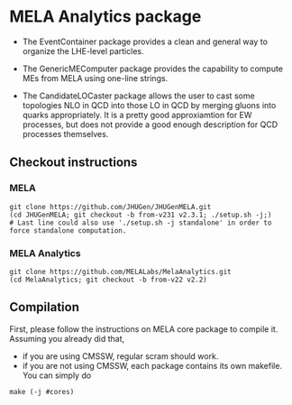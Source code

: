 # MELA Analytics package

- The EventContainer package provides a clean and general way to organize the LHE-level particles.

- The GenericMEComputer package provides the capability to compute MEs from MELA using one-line strings.

- The CandidateLOCaster package allows the user to cast some topologies NLO in QCD into those LO in QCD by merging gluons into quarks appropriately.
	It is a pretty good approxiamtion for EW processes, but does not provide a good enough description for QCD processes themselves.

## Checkout instructions

### MELA

```
git clone https://github.com/JHUGen/JHUGenMELA.git
(cd JHUGenMELA; git checkout -b from-v231 v2.3.1; ./setup.sh -j;)
# Last line could also use './setup.sh -j standalone' in order to force standalone computation.
```

### MELA Analytics

```
git clone https://github.com/MELALabs/MelaAnalytics.git
(cd MelaAnalytics; git checkout -b from-v22 v2.2)
```

## Compilation

First, please follow the instructions on MELA core package to compile it. Assuming you already did that,

- if you are using CMSSW, regular scram should work.
- if you are not using CMSSW, each package contains its own makefile. You can simply do

```
make (-j #cores)
```
